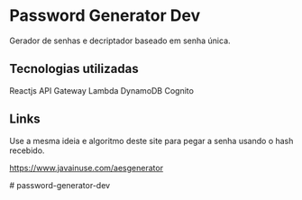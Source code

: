 # Password Generator Dev

Gerador de senhas e decriptador baseado em senha única.

## Tecnologias utilizadas

Reactjs
API Gateway
Lambda
DynamoDB
Cognito

## Links

Use a mesma ideia e algoritmo deste site para pegar a senha usando o hash recebido.

https://www.javainuse.com/aesgenerator

#   p a s s w o r d - g e n e r a t o r - d e v  
 